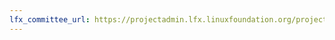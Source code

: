 ```yaml
---
lfx_committee_url: https://projectadmin.lfx.linuxfoundation.org/project/a094100001Cb6HaAAJ/collaboration/committees/b9e696a4-ea3c-41e8-ad59-c093e427ed61
---
```

